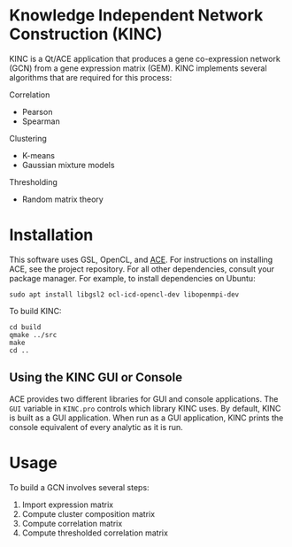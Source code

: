 # Knowledge Independent Network Construction (KINC)

KINC is a Qt/ACE application that produces a gene co-expression network (GCN) from a gene expression matrix (GEM). KINC implements several algorithms that are required for this process:

Correlation
- Pearson
- Spearman

Clustering
- K-means
- Gaussian mixture models

Thresholding
- Random matrix theory

# Installation

This software uses GSL, OpenCL, and [ACE](https://github.com/SystemsGenetics/ACE). For instructions on installing ACE, see the project repository. For all other dependencies, consult your package manager. For example, to install dependencies on Ubuntu:
```
sudo apt install libgsl2 ocl-icd-opencl-dev libopenmpi-dev
```

To build KINC:
```
cd build
qmake ../src
make
cd ..
```

## Using the KINC GUI or Console

ACE provides two different libraries for GUI and console applications. The `GUI` variable in `KINC.pro` controls which library KINC uses. By default, KINC is built as a GUI application. When run as a GUI application, KINC prints the console equivalent of every analytic as it is run.

# Usage

To build a GCN involves several steps:

1. Import expression matrix
2. Compute cluster composition matrix
3. Compute correlation matrix
4. Compute thresholded correlation matrix
